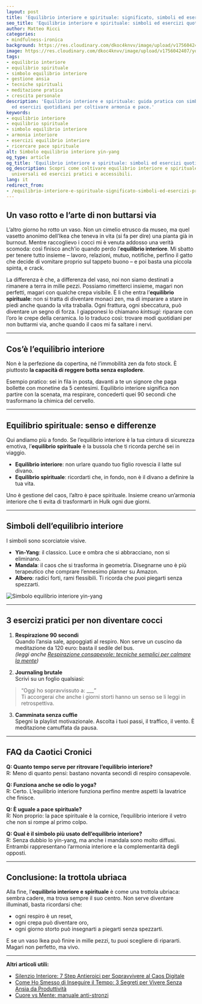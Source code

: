 ```yaml
---
layout: post
title: 'Equilibrio interiore e spirituale: significato, simboli ed esercizi pratici'
seo_title: 'Equilibrio interiore e spirituale: simboli ed esercizi quotidiani'
author: Matteo Ricci
categories:
- mindfulness-ironica
background: https://res.cloudinary.com/dkoc4knvv/image/upload/v1756042407/yoga_xevt2g.webp
image: https://res.cloudinary.com/dkoc4knvv/image/upload/v1756042407/yoga_xevt2g.webp
tags:
- equilibrio interiore
- equilibrio spirituale
- simbolo equilibrio interiore
- gestione ansia
- tecniche spirituali
- meditazione pratica
- crescita personale
description: 'Equilibrio interiore e spirituale: guida pratica con simboli universali
  ed esercizi quotidiani per coltivare armonia e pace.'
keywords:
- equilibrio interiore
- equilibrio spirituale
- simbolo equilibrio interiore
- armonia interiore
- esercizi equilibrio interiore
- ricercare pace spirituale
alt: Simbolo equilibrio interiore yin-yang
og_type: article
og_title: 'Equilibrio interiore e spirituale: simboli ed esercizi quotidiani'
og_description: Scopri come coltivare equilibrio interiore e spirituale con simboli
  universali ed esercizi pratici e accessibili.
lang: it
redirect_from:
- /equilibrio-interiore-e-spirituale-significato-simboli-ed-esercizi-pratici/
---
```

## Un vaso rotto e l’arte di non buttarsi via  

L’altro giorno ho rotto un vaso. Non un cimelio etrusco da museo, ma quel vasetto anonimo dell’Ikea che teneva in vita (si fa per dire) una pianta già in burnout. Mentre raccoglievo i cocci mi è venuta addosso una verità scomoda: così finisco anch’io quando perdo l’**equilibrio interiore**. Mi sbatto per tenere tutto insieme – lavoro, relazioni, mutuo, notifiche, perfino il gatto che decide di vomitare proprio sul tappeto buono – e poi basta una piccola spinta, e crack.  

La differenza è che, a differenza del vaso, noi non siamo destinati a rimanere a terra in mille pezzi. Possiamo rimetterci insieme, magari non perfetti, magari con qualche crepa visibile. È lì che entra l’**equilibrio spirituale**: non si tratta di diventare monaci zen, ma di imparare a stare in piedi anche quando la vita traballa. Ogni frattura, ogni sbeccatura, può diventare un segno di forza. I giapponesi lo chiamano *kintsugi*: riparare con l’oro le crepe della ceramica. Io lo traduco così: trovare modi quotidiani per non buttarmi via, anche quando il caos mi fa saltare i nervi.  

---

## Cos’è l’equilibrio interiore  

Non è la perfezione da copertina, né l’immobilità zen da foto stock. È piuttosto **la capacità di reggere botta senza esplodere**.  

Esempio pratico: sei in fila in posta, davanti a te un signore che paga bollette con monetine da 5 centesimi. Equilibrio interiore significa non partire con la scenata, ma respirare, concederti quei 90 secondi che trasformano la chimica del cervello.  

---

## Equilibrio spirituale: senso e differenze  

Qui andiamo più a fondo. Se l’equilibrio interiore è la tua cintura di sicurezza emotiva, l’**equilibrio spirituale** è la bussola che ti ricorda perché sei in viaggio.  

- **Equilibrio interiore**: non urlare quando tuo figlio rovescia il latte sul divano.  
- **Equilibrio spirituale**: ricordarti che, in fondo, non è il divano a definire la tua vita.  

Uno è gestione del caos, l’altro è pace spirituale. Insieme creano un’armonia interiore che ti evita di trasformarti in Hulk ogni due giorni.  

---

## Simboli dell’equilibrio interiore  

I simboli sono scorciatoie visive.  

- **Yin-Yang**: il classico. Luce e ombra che si abbracciano, non si eliminano.  
- **Mandala**: il caos che si trasforma in geometria. Disegnarne uno è più terapeutico che comprare l’ennesimo planner su Amazon.  
- **Albero**: radici forti, rami flessibili. Ti ricorda che puoi piegarti senza spezzarti.  

![Simbolo equilibrio interiore yin-yang](/img/simbolo-equilibrio.jpg "Simbolo equilibrio interiore yin-yang")

---

## 3 esercizi pratici per non diventare cocci  

1. **Respirazione 90 secondi**  
Quando l’ansia sale, appoggiati al respiro. Non serve un cuscino da meditazione da 120 euro: basta il sedile del bus.  
*(leggi anche [Respirazione consapevole: tecniche semplici per calmare la mente](/spiritualita/respirazione-consapevole/))*  

2. **Journaling brutale**  
Scrivi su un foglio qualsiasi:  
> “Oggi ho sopravvissuto a: ___”  
Ti accorgerai che anche i giorni storti hanno un senso se li leggi in retrospettiva.  

3. **Camminata senza cuffie**  
Spegni la playlist motivazionale. Ascolta i tuoi passi, il traffico, il vento. È meditazione camuffata da pausa.  

---

## FAQ da Caotici Cronici  

**Q: Quanto tempo serve per ritrovare l’equilibrio interiore?**  
R: Meno di quanto pensi: bastano novanta secondi di respiro consapevole.  

**Q: Funziona anche se odio lo yoga?**  
R: Certo. L’equilibrio interiore funziona perfino mentre aspetti la lavatrice che finisce.  

**Q: È uguale a pace spirituale?**  
R: Non proprio: la pace spirituale è la cornice, l’equilibrio interiore il vetro che non si rompe al primo colpo.  

**Q: Qual è il simbolo più usato dell’equilibrio interiore?**  
R: Senza dubbio lo yin-yang, ma anche i mandala sono molto diffusi. Entrambi rappresentano l’armonia interiore e la complementarità degli opposti.  

---

## Conclusione: la trottola ubriaca  

Alla fine, l’**equilibrio interiore e spirituale** è come una trottola ubriaca: sembra cadere, ma trova sempre il suo centro. Non serve diventare illuminati, basta ricordarsi che:  

- ogni respiro è un reset,  
- ogni crepa può diventare oro,  
- ogni giorno storto può insegnarti a piegarti senza spezzarti.  

E se un vaso Ikea può finire in mille pezzi, tu puoi scegliere di ripararti. Magari non perfetto, ma vivo.  

---

**Altri articoli utili:**  
- [Silenzio Interiore: 7 Step Antieroici per Sopravvivere al Caos Digitale](https://www.messymind.it/crescita-personale/l'arte-del-silenzio/)  
- [Come Ho Smesso di Inseguire il Tempo: 3 Segreti per Vivere Senza Ansia da Produttività](https://www.messymind.it/crescita-personale/come-ho-smesso-di-inseguire-il-tempo/)    
- [Cuore vs Mente: manuale anti-stronzi](https://www.messymind.it//cuore-vs-mente-manuale-antistronzi/a)  